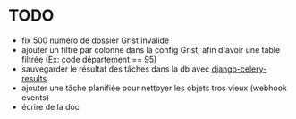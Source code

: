 # TODO

- fix 500 numéro de dossier Grist invalide
- ajouter un filtre par colonne dans la config Grist, afin d'avoir une table filtrée (Ex: code département == 95)
- sauvegarder le résultat des tâches dans la db avec [django-celery-results](https://github.com/celery/django-celery-results)
- ajouter une tâche planifiée pour nettoyer les objets tros vieux (webhook events)
- écrire de la doc

